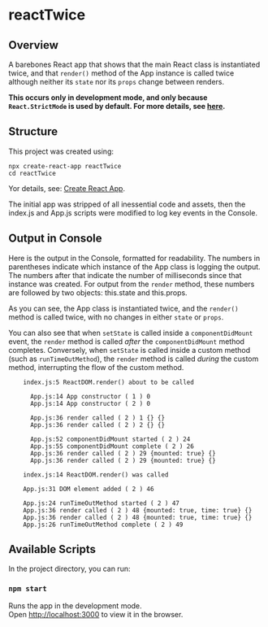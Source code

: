 # reactTwice

## Overview
A barebones React app that shows that the main React class is instantiated twice, and that `render()` method of the App instance is called twice although neither its  `state` nor its `props` change between renders. 

**This occurs only in development mode, and only because `React.StrictMode` is used by default. For more details, see [here](https://github.com/facebook/react/issues/12856).**

## Structure
This project was created using:
```
npx create-react-app reactTwice
cd reactTwice
```
Yor details, see: [Create React App](https://github.com/facebook/create-react-app).

The initial app was stripped of all inessential code and assets, then the index.js and App.js scripts were modified to log key events in the Console.

## Output in Console

Here is the output in the Console, formatted for readability. The numbers in parentheses indicate which instance of the App class is logging the output. The numbers after that indicate the number of milliseconds since that instance was created. For output from the `render` method, these numbers are followed by two objects: this.state and this.props.

As you can see, the App class is instantiated twice, and the `render()` method is called twice, with no changes in either `state` or `props`.

You can also see that when `setState` is called inside a `componentDidMount` event, the `render` method is called *after* the `componentDidMount` method completes. Conversely, when `setState` is called inside a custom method (such as `runTimeOutMethod`), the `render` method is called *during* the custom method, interrupting the flow of the custom method.


        index.js:5 ReactDOM.render() about to be called

          App.js:14 App constructor ( 1 ) 0
          App.js:14 App constructor ( 2 ) 0

          App.js:36 render called ( 2 ) 1 {} {}
          App.js:36 render called ( 2 ) 2 {} {}

          App.js:52 componentDidMount started ( 2 ) 24
          App.js:55 componentDidMount complete ( 2 ) 26
          App.js:36 render called ( 2 ) 29 {mounted: true} {}
          App.js:36 render called ( 2 ) 29 {mounted: true} {}

        index.js:14 ReactDOM.render() was called

        App.js:31 DOM element added ( 2 ) 46

        App.js:24 runTimeOutMethod started ( 2 ) 47
        App.js:36 render called ( 2 ) 48 {mounted: true, time: true} {}
        App.js:36 render called ( 2 ) 48 {mounted: true, time: true} {}
        App.js:26 runTimeOutMethod complete ( 2 ) 49

## Available Scripts

In the project directory, you can run:

### `npm start`

Runs the app in the development mode.<br />
Open [http://localhost:3000](http://localhost:3000) to view it in the browser.

